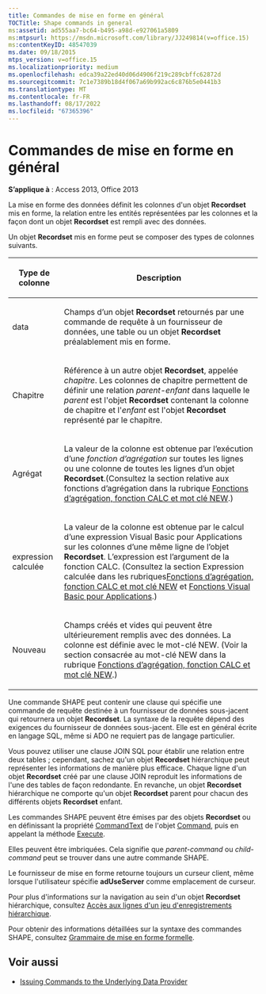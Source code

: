 ```yaml
---
title: Commandes de mise en forme en général
TOCTitle: Shape commands in general
ms:assetid: ad555aa7-bc64-b495-a98d-e927061a5809
ms:mtpsurl: https://msdn.microsoft.com/library/JJ249814(v=office.15)
ms:contentKeyID: 48547039
ms.date: 09/18/2015
mtps_version: v=office.15
ms.localizationpriority: medium
ms.openlocfilehash: edca39a22ed40d06d4906f219c289cbffc62872d
ms.sourcegitcommit: 7c1e7389b18d4f067a69b992ac6c876b5e0441b3
ms.translationtype: MT
ms.contentlocale: fr-FR
ms.lasthandoff: 08/17/2022
ms.locfileid: "67365396"
---
```

# <a name="shape-commands-in-general"></a>Commandes de mise en forme en général

**S’applique à** : Access 2013, Office 2013

La mise en forme des données définit les colonnes d'un objet **Recordset** mis en forme, la relation entre les entités représentées par les colonnes et la façon dont un objet **Recordset** est rempli avec des données.

Un objet **Recordset** mis en forme peut se composer des types de colonnes suivants.

<table>
<colgroup>
<col />
<col />
</colgroup>
<thead>
<tr class="header">
<th><p>Type de colonne</p></th>
<th><p>Description</p></th>
</tr>
</thead>
<tbody>
<tr class="odd">
<td><p>data</p></td>
<td><p>Champs d’un objet <strong>Recordset</strong> retournés par une commande de requête à un fournisseur de données, une table ou un objet <strong>Recordset</strong> préalablement mis en forme.</p></td>
</tr>
<tr class="even">
<td><p>Chapitre</p></td>
<td><p>Référence à un autre objet <strong>Recordset</strong>, appelée <em>chapitre</em>. Les colonnes de chapitre permettent de définir une relation <em>parent-enfant</em> dans laquelle le <em>parent</em> est l'objet <strong>Recordset</strong> contenant la colonne de chapitre et l'<em>enfant</em> est l'objet <strong>Recordset</strong> représenté par le chapitre.</p></td>
</tr>
<tr class="odd">
<td><p>Agrégat</p></td>
<td><p>La valeur de la colonne est obtenue par l’exécution d’une <em>fonction d’agrégation</em> sur toutes les lignes ou une colonne de toutes les lignes d’un objet <strong>Recordset</strong>.(Consultez la section relative aux fonctions d’agrégation dans la rubrique <a href="aggregate-functions-the-calc-function-and-the-new-keyword.md">Fonctions d’agrégation, fonction CALC et mot clé NEW</a>.)</p></td>
</tr>
<tr class="even">
<td><p>expression calculée</p></td>
<td><p>La valeur de la colonne est obtenue par le calcul d’une expression Visual Basic pour Applications sur les colonnes d’une même ligne de l’objet <strong>Recordset</strong>.  L’expression est l’argument de la fonction CALC. (Consultez la section Expression calculée dans les rubriques<a href="aggregate-functions-the-calc-function-and-the-new-keyword.md">Fonctions d’agrégation, fonction CALC et mot clé NEW</a> et <a href="visual-basic-for-applications-functions.md">Fonctions Visual Basic pour Applications</a>.)</p></td>
</tr>
<tr class="odd">
<td><p>Nouveau</p></td>
<td><p>Champs créés et vides qui peuvent être ultérieurement remplis avec des données. La colonne est définie avec le mot-clé NEW. (Voir la section consacrée au mot-clé NEW dans la rubrique <a href="aggregate-functions-the-calc-function-and-the-new-keyword.md">Fonctions d’agrégation, fonction CALC et mot clé NEW</a>.)</p></td>
</tr>
</tbody>
</table>


Une commande SHAPE peut contenir une clause qui spécifie une commande de requête destinée à un fournisseur de données sous-jacent qui retournera un objet **Recordset**. La syntaxe de la requête dépend des exigences du fournisseur de données sous-jacent. Elle est en général écrite en langage SQL, même si ADO ne requiert pas de langage particulier.

Vous pouvez utiliser une clause JOIN SQL pour établir une relation entre deux tables ; cependant, sachez qu'un objet **Recordset** hiérarchique peut représenter les informations de manière plus efficace. Chaque ligne d'un objet **Recordset** créé par une clause JOIN reproduit les informations de l'une des tables de façon redondante. En revanche, un objet **Recordset** hiérarchique ne comporte qu'un objet **Recordset** parent pour chacun des différents objets **Recordset** enfant.

Les commandes SHAPE peuvent être émises par des objets **Recordset** ou en définissant la propriété [CommandText](commandtext-property-ado.md) de l'objet [Command](command-object-ado.md), puis en appelant la méthode [Execute](/office/vba/access/concepts/miscellaneous/execute-method-ado-command).

Elles peuvent être imbriquées. Cela signifie que *parent-command* ou *child-command* peut se trouver dans une autre commande SHAPE.

Le fournisseur de mise en forme retourne toujours un curseur client, même lorsque l'utilisateur spécifie **adUseServer** comme emplacement de curseur.

Pour plus d'informations sur la navigation au sein d'un objet **Recordset** hiérarchique, consultez [Accès aux lignes d'un jeu d'enregistrements hiérarchique](accessing-rows-in-a-hierarchical-recordset.md).

Pour obtenir des informations détaillées sur la syntaxe des commandes SHAPE, consultez [Grammaire de mise en forme formelle](formal-shape-grammar.md).

## <a name="see-also"></a>Voir aussi

- [Issuing Commands to the Underlying Data Provider](issuing-commands-to-the-underlying-data-provider.md)

